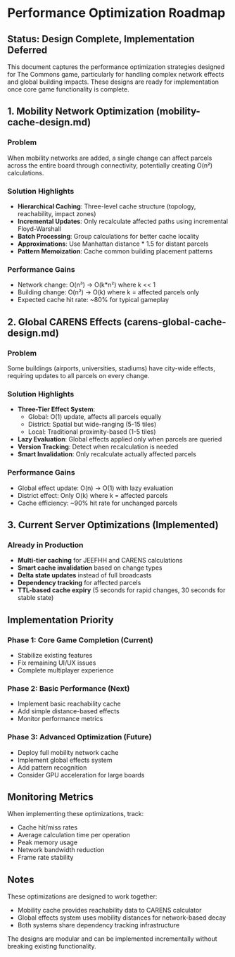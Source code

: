# Performance Optimization Roadmap

## Status: Design Complete, Implementation Deferred

This document captures the performance optimization strategies designed for The Commons game, particularly for handling complex network effects and global building impacts. These designs are ready for implementation once core game functionality is complete.

## 1. Mobility Network Optimization (mobility-cache-design.md)

### Problem
When mobility networks are added, a single change can affect parcels across the entire board through connectivity, potentially creating O(n²) calculations.

### Solution Highlights
- **Hierarchical Caching**: Three-level cache structure (topology, reachability, impact zones)
- **Incremental Updates**: Only recalculate affected paths using incremental Floyd-Warshall
- **Batch Processing**: Group calculations for better cache locality
- **Approximations**: Use Manhattan distance * 1.5 for distant parcels
- **Pattern Memoization**: Cache common building placement patterns

### Performance Gains
- Network change: O(n³) → O(k*n²) where k << 1
- Building change: O(n²) → O(k) where k = affected parcels only
- Expected cache hit rate: ~80% for typical gameplay

## 2. Global CARENS Effects (carens-global-cache-design.md)

### Problem
Some buildings (airports, universities, stadiums) have city-wide effects, requiring updates to all parcels on every change.

### Solution Highlights
- **Three-Tier Effect System**:
  - Global: O(1) update, affects all parcels equally
  - District: Spatial but wide-ranging (5-15 tiles)
  - Local: Traditional proximity-based (1-5 tiles)
- **Lazy Evaluation**: Global effects applied only when parcels are queried
- **Version Tracking**: Detect when recalculation is needed
- **Smart Invalidation**: Only recalculate actually affected parcels

### Performance Gains
- Global effect update: O(n) → O(1) with lazy evaluation
- District effect: Only O(k) where k = affected parcels
- Cache efficiency: ~90% hit rate for unchanged parcels

## 3. Current Server Optimizations (Implemented)

### Already in Production
- **Multi-tier caching** for JEEFHH and CARENS calculations
- **Smart cache invalidation** based on change types
- **Delta state updates** instead of full broadcasts
- **Dependency tracking** for affected parcels
- **TTL-based cache expiry** (5 seconds for rapid changes, 30 seconds for stable state)

## Implementation Priority

### Phase 1: Core Game Completion (Current)
- Stabilize existing features
- Fix remaining UI/UX issues
- Complete multiplayer experience

### Phase 2: Basic Performance (Next)
- Implement basic reachability cache
- Add simple distance-based effects
- Monitor performance metrics

### Phase 3: Advanced Optimization (Future)
- Deploy full mobility network cache
- Implement global effects system
- Add pattern recognition
- Consider GPU acceleration for large boards

## Monitoring Metrics

When implementing these optimizations, track:
- Cache hit/miss rates
- Average calculation time per operation
- Peak memory usage
- Network bandwidth reduction
- Frame rate stability

## Notes

These optimizations are designed to work together:
- Mobility cache provides reachability data to CARENS calculator
- Global effects system uses mobility distances for network-based decay
- Both systems share dependency tracking infrastructure

The designs are modular and can be implemented incrementally without breaking existing functionality.